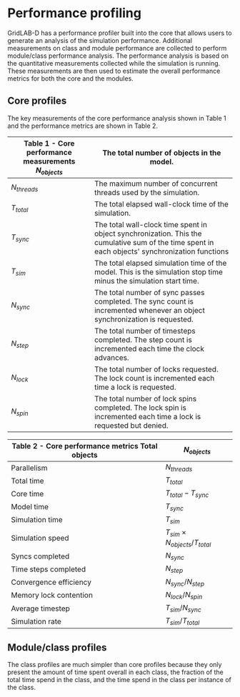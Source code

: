 # Performance profiling

GridLAB-D has a performance profiler built into the core that allows users to generate an analysis of the simulation performance. Additional measurements on class and module performance are collected to perform module/class performance analysis. The performance analysis is based on the quantitative measurements collected while the simulation is running. These measurements are then used to estimate the overall performance metrics for both the core and the modules. 

## Core profiles

The key measurements of the core performance analysis shown in Table 1 and the performance metrics are shown in Table 2. 

Table 1 - Core performance measurements  $N_{objects}$ | The total number of objects in the model.   
---|---  
$N_{threads}$ | The maximum number of concurrent threads used by the simulation.   
$T_{total}$ | The total elapsed wall-clock time of the simulation.   
$T_{sync}$ | The total wall-clock time spent in object synchronization. This the cumulative sum of the time spent in each objects' synchronization functions   
$T_{sim}$ | The total elapsed simulation time of the model. This is the simulation stop time minus the simulation start time.   
$N_{sync}$ | The total number of sync passes completed. The sync count is incremented whenever an object synchronization is requested.   
$N_{step}$ | The total number of timesteps completed. The step count is incremented each time the clock advances.   
$N_{lock}$ | The total number of locks requested. The lock count is incremented each time a lock is requested.   
$N_{spin}$ | The total number of lock spins completed. The lock spin is incremented each time a lock is requested but denied.   

Table 2 - Core performance metrics  Total objects | $N_{objects}$  
---|---  
Parallelism | $N_{threads}$  
Total time | $T_{total}$  
Core time | $T_{total} - T_{sync}$  
Model time | $T_{sync}$  
Simulation time | $T_{sim}$  
Simulation speed | $T_{sim} \times N_{objects} / T_{total}$  
Syncs completed | $N_{sync}$  
Time steps completed | $N_{step}$  
Convergence efficiency | $N_{sync}/N_{step}$  
Memory lock contention | $N_{lock}/N_{spin}$  
Average timestep | $T_{sim} / N_{sync}$  
Simulation rate | $T_{sim} / T_{total}$  
  
## Module/class profiles

The class profiles are much simpler than core profiles because they only present the amount of time spent overall in each class, the fraction of the total time spend in the class, and the time spend in the class per instance of the class. 


